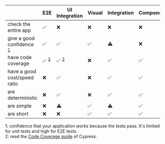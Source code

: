 |                                                              | E2E                                          | UI Integration                               | Visual | Integration | Component/Unit |
| ------------------------------------------------------------ | -------------------------------------------- | -------------------------------------------- | ------ | ----------- | -------------- |
| check the entire app                                         | ✅                                            | ❌                                            | ❌      | ❌           | ❌              |
| give a good confidence <sup><a href="#footnote1">1</a></sup> | ✅                                            | ✅                                            | ✅      | ⚠️          | ❌              |
| have code coverage                                           | ✅&nbsp;<sup><a href="#footnote2">2</a></sup> | ✅&nbsp;<sup><a href="#footnote2">2</a></sup> | ❌      | ✅           | ✅              |
| have a good cost/speed ratio                                 | ❌                                            | ✅                                            | ❌      | ✅           | ✅              |
| are deterministic                                            | ❌                                            | ✅                                            | ❌      | ✅           | ✅              |
| are simple                                                   | ❌                                            | ⚠️                                           | ✅      | ⚠️          | ✅              |
| are short                                                    | ❌                                            | ❌                                            | ✅      | ✅           | ✅              |

<a id="footnote1">1</a>: confidence that your application works because the tests pass. It's limited for unit tests and high for E2E tests.
<br />
<a id="footnote2">2</a>: read the [Code Coverage guide](https://docs.cypress.io/guides/tooling/code-coverage.html) of Cypress.
